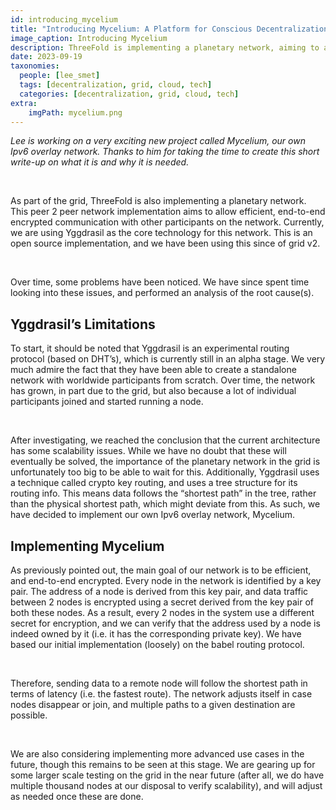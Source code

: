 ```yaml
---
id: introducing_mycelium
title: "Introducing Mycelium: A Platform for Conscious Decentralization"
image_caption: Introducing Mycelium
description: ThreeFold is implementing a planetary network, aiming to allow efficient, end-to-end encrypted communication with other participants on the network.
date: 2023-09-19
taxonomies:
  people: [lee_smet]
  tags: [decentralization, grid, cloud, tech]
  categories: [decentralization, grid, cloud, tech]
extra:
    imgPath: mycelium.png
---
```


*Lee is working on a very exciting new project called Mycelium, our own Ipv6 overlay network. Thanks to him for taking the time to create this short write-up on what it is and why it is needed.*

<br>

As part of the grid, ThreeFold is also implementing a planetary network. This peer 2 peer network implementation aims to allow efficient, end-to-end encrypted communication with other participants on the network. Currently, we are using Yggdrasil as the core technology for this network. This is an open source implementation, and we have been using this since of grid v2.

<br>

Over time, some problems have been noticed. We have since spent time looking into these issues, and performed an analysis of the root cause(s).

## Yggdrasil’s Limitations

To start, it should be noted that Yggdrasil is an experimental routing protocol (based on DHT’s), which is currently still in an alpha stage. We very much admire the fact that they have been able to create a standalone network with worldwide participants from scratch. Over time, the network has grown, in part due to the grid, but also because a lot of individual participants joined and started running a node.

<br>

After investigating, we reached the conclusion that the current architecture has some scalability issues. While we have no doubt that these will eventually be solved, the importance of the planetary network in the grid is unfortunately too big to be able to wait for this. Additionally, Yggdrasil uses a technique called crypto key routing, and uses a tree structure for its routing info. This means data follows the “shortest path” in the tree, rather than the physical shortest path, which might deviate from this. As such, we have decided to implement our own Ipv6 overlay network, Mycelium.

## Implementing Mycelium

As previously pointed out, the main goal of our network is to be efficient, and end-to-end encrypted. Every node in the network is identified by a key pair. The address of a node is derived from this key pair, and data traffic between 2 nodes is encrypted using a secret derived from the key pair of both these nodes. As a result, every 2 nodes in the system use a different secret for encryption, and we can verify that the address used by a node is indeed owned by it (i.e. it has the corresponding private key). We have based our initial implementation (loosely) on the babel routing protocol.

<br>

Therefore, sending data to a remote node will follow the shortest path in terms of latency (i.e. the fastest route). The network adjusts itself in case nodes disappear or join, and multiple paths to a given destination are possible.

<br>

We are also considering implementing more advanced use cases in the future, though this remains to be seen at this stage. We are gearing up for some larger scale testing on the grid in the near future (after all, we do have multiple thousand nodes at our disposal to verify scalability), and will adjust as needed once these are done.
